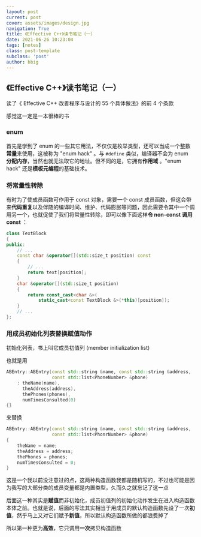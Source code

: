 ```yaml
---
layout: post
current: post
cover: assets/images/design.jpg
navigation: True
title: 《Effective C++》读书笔记（一） 
date: 2021-06-26 10:23:04
tags: [notes]
class: post-template
subclass: 'post'
author: bbig
---
```


## 《Effective C++》读书笔记（一）

读了《 Effective C++ 改善程序与设计的 55 个具体做法》的前 4 个条款

感觉这一定是一本很棒的书



### enum

首先是学到了 enum 的一些其它用法，不仅仅是枚举类型，还可以当成一个整数**常量**来使用，这被称为 "enum hack" 。与 `#define` 类似，编译器不会为 enum **分配内存**，当然也就无法取它的地址。但不同的是，它拥有**作用域** 。"enum hack" 还是**模板元编程**的基础技术。



### 将常量性转除

有时为了使成员函数可作用于 const 对象，需要一个 const 成员函数，但这会带来**代码重复**以及伴随的编译时间、维护、代码膨胀等问题，因此需要令其中一个调用另一个，也就促使了我们将常量性转除，即可以像下面这样**令 non-const 调用 const** ：

``` c++
class TextBlock
{
public:
    // ...
    const char &operator[](std::size_t position) const
    {
        // ...
        return text[position];
    }
    char &operator[](std::size_t position)
    {
        return const_cast<char &>(
            static_cast<const TextBlock &>(*this)[position]);
    }
    // ...
};
```



### 用成员初始化列表替换赋值动作

初始化列表，书上叫它成员初值列 (member initialization list)

也就是用

``` c++
ABEntry::ABEntry(const std::string &name, const std::string &address,
                 const std::list<PhoneNumber> &phone)
    : theName(name),
      theAddress(address),
      thePhones(phones),
      numTimesConsulted(0)
{}
```

来替换

``` c++
ABEntry::ABEntry(const std::string &name, const std::string &address,
                 const std::list<PhonrNumber> &phone)
{
    theName = name;
    theAddress = address;
    thePhones = phones;
    numTimesConsulted = 0;
}
```

这是一个我以前没注意过的点，这两种构造函数我都是随机写的，不过也可能是因为我写的大部分类的成员变量都是内置类型，久而久之就忘记了这一点

后面这一种其实是**赋值**而非初始化，成员初值列的初始化动作发生在进入构造函数本体之前。也就是说，后面的写法其实相当于用成员的默认构造函数先设了一次**初值**，然乎马上又对它们赋予**新值**，所以默认构造函数所做的都浪费掉了

所以第一种更为**高效**，它只调用**一次**拷贝构造函数

